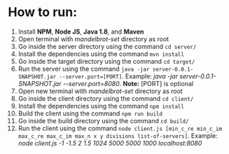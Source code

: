 # How to run:
1. Install **NPM**, **Node JS**, **Java 1.8**, and **Maven**
2. Open terminal with *mandelbrot-set* directory as root
3. Go inside the server directory using the command `cd server/`
4. Install the dependencies using the command `mvn install`
5. Go inside the target directory using the command `cd target/`
6. Run the server using the command `java -jar server-0.0.1-SNAPSHOT.jar --server.port=[PORT]`. Example: *java -jar server-0.0.1-SNAPSHOT.jar --server.port=8080*. **Note:** [PORT] is optional
7. Open new terminal with *mandelbrot-set* directory as root
8. Go inside the client directory using the command `cd client/`
9. Install the dependencies using the command `npm install`
10. Build the client using the command `npm run build`
11. Go inside the build directory using the command `cd build/`
11. Run the client using the command `node client.js [min_c_re min_c_im max_c_re max_c_im max_n x y divisions list-of-servers]`. Example: *node client.js -1 -1.5 2 1.5 1024 5000 5000 1000 localhost:8080*